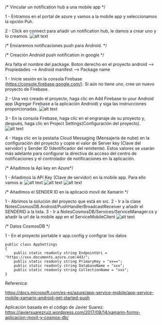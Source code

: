 /* Vincular un notification hub a una mobile app */

1 - Entramos en el portal de azure y vamos a la mobile app y seleccionamos la opción Puh.

2 - Click en connect para añadir un notification hub, le damos a crear uno y lo creamos.
    ![alt text](/AzureParaOffice365Developers/Media/MobileApp/connectnotificationhub.png)     

/*  Enviaremos notificaciones push para Android. */

/* Creación Android push notification in google */

Ara falta el nombre del package. Boton derecho en el proyecto android --> Propiedades --> Android manifest --> Package name

1 - Inicie sesión en la consola Firebase (https://console.firebase.google.com/). Si aún no tiene uno, cree un nuevo proyecto de Firebase.

2 - Una vez creado el proyecto, haga clic en Add Firebase to your Android app (Agregar Firebase a la aplicación Android) y siga las instrucciones proporcionadas.
    ![alt text](/AzureParaOffice365Developers/Media/MobileApp/Firebase1.png)         

3 - En la consola Firebase, haga clic en el engranaje de su proyecto y, después, haga clic en Project Settings(Configuración del proyecto).
![alt text](/AzureParaOffice365Developers/Media/MobileApp/Firebase2.png)
    
4 - Haga clic en la pestaña Cloud Messaging (Mensajería de nube) en la configuración del proyecto y copie el valor de Server key (Clave del servidor) y Sender ID (Identificador del remitente). Estos valores se usarán más adelante para configurar la directiva de acceso del centro de notificaciones y el controlador de notificaciones en la aplicación.

/* Añadimos la Api key en Azure*/

1 - Añadimos la APi Key (Clave de servidor) en la mobile app. Para ello vamos a:
![alt text](/AzureParaOffice365Developers/Media/Push/AppMobile1.png)
![alt text](/AzureParaOffice365Developers/Media/Push/AppMobile2.png)
![alt text](/AzureParaOffice365Developers/Media/Push/AppMobile3.png)

/* Añadimos el SENDER ID  en la aplicació movil de Xamarin */

1 - Abrimos la solución del proyecto que está en src.
2 - Ir a la clase NotesCosmosDB.Android/PushHandlerBroadcastReceiver y añadir el SENDERID a la lista.
3 - Ir a NotesCosmosDB/Services/ServiceManager.cs y añadir la url de la mobile app en el ServiceMobileClient
![alt text](/AzureParaOffice365Developers/Media/Push/AppMobileURL.png)    

/* Datos CosmosDB */

1 - En el proyecto portable ir app.config y configrar los datos

    public class AppSettings
    {
        public static readonly string EndpointUri = "https://xxx.documents.azure.com:443/";
        public static readonly string PrimaryKey = "xx==";
        public static readonly string DatabaseName = "xxx";
        public static readonly string CollectionName = "xxx";
    }
    
Referenica:

https://docs.microsoft.com/es-es/azure/app-service-mobile/app-service-mobile-xamarin-android-get-started-push  

Aplicación basada en el código de Javier Suarez: https://javiersuarezruiz.wordpress.com/2017/08/14/xamarin-forms-aplicacion-movil-y-cosmos-db/
